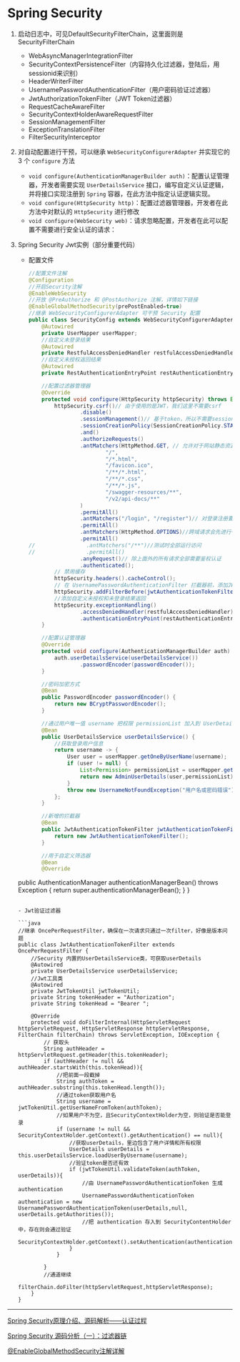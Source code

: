 # Spring Security

1. 启动日志中，可见DefaultSecurityFilterChain，这里面则是SecurityFilterChain
   - WebAsyncManagerIntegrationFilter
   - SecurityContextPersistenceFilter（内容持久化过滤器，登陆后，用sessionid来识别）
   - HeaderWriterFilter
   - UsernamePasswordAuthenticationFilter（用户密码验证过滤器）
   - JwtAuthorizationTokenFilter（JWT Token过滤器）
   - RequestCacheAwareFilter
   - SecurityContextHolderAwareRequestFilter
   - SessionManagementFilter
   - ExceptionTranslationFilter
   - FilterSecurityInterceptor
   
2. 对自动配置进行干预，可以继承 `WebSecurityConfigurerAdapter` 并实现它的 3 个 `configure` 方法

   - `void configure(AuthenticationManagerBuilder auth)`：配置认证管理器，开发者需要实现 `UserDetailsService` 接口，编写自定义认证逻辑，并将接口实现注册到 `Spring` 容器，在此方法中指定认证逻辑实现。
   - `void configure(HttpSecurity http)`：配置过滤器管理器，开发者在此方法中对默认的 `HttpSecurity` 进行修改
   - `void configure(WebSecurity web)`：请求忽略配置，开发者在此可以配置不需要进行安全认证的请求：
   
3. Spring Security Jwt实例（部分重要代码）

   - 配置文件

     ```java
     //配置文件注解
     @Configuration
     //开启Security注解
     @EnableWebSecurity
     //开放 @PreAuthorize 和 @PostAuthorize 注解，详情如下链接
     @EnableGlobalMethodSecurity(prePostEnabled=true)
     //继承 WebSecurityConfigurerAdapter 可干预 Security 配置
     public class SecurityConfig extends WebSecurityConfigurerAdapter {
         @Autowired
         private UserMapper userMapper;
         //自定义未登录结果
         @Autowired
         private RestfulAccessDeniedHandler restfulAccessDeniedHandler;
         //自定义未授权返回结果
         @Autowired
         private RestAuthenticationEntryPoint restAuthenticationEntryPoint;
     
         //配置过滤器管理器
         @Override
         protected void configure(HttpSecurity httpSecurity) throws Exception {
             httpSecurity.csrf()// 由于使用的是JWT，我们这里不需要csrf
                     .disable()
                     .sessionManagement()// 基于token，所以不需要session
                     .sessionCreationPolicy(SessionCreationPolicy.STATELESS)
                     .and()
                     .authorizeRequests()
                     .antMatchers(HttpMethod.GET, // 允许对于网站静态资源的无授权访问
                             "/",
                             "/*.html",
                             "/favicon.ico",
                             "/**/*.html",
                             "/**/*.css",
                             "/**/*.js",
                             "/swagger-resources/**",
                             "/v2/api-docs/**"
                     )
                     .permitAll()
                     .antMatchers("/login", "/register")// 对登录注册要允许匿名访问
                     .permitAll()
                     .antMatchers(HttpMethod.OPTIONS)//跨域请求会先进行一次options请求
                     .permitAll()
     //                .antMatchers("/**")//测试时全部运行访问
     //                .permitAll()
                     .anyRequest()// 除上面外的所有请求全部需要鉴权认证
                     .authenticated();
             // 禁用缓存
             httpSecurity.headers().cacheControl();
             // 在 UsernamePasswordAuthenticationFilter 拦截器前，添加JWT filter
             httpSecurity.addFilterBefore(jwtAuthenticationTokenFilter(), UsernamePasswordAuthenticationFilter.class);
             //添加自定义未授权和未登录结果返回
             httpSecurity.exceptionHandling()
                     .accessDeniedHandler(restfulAccessDeniedHandler)//未登录
                     .authenticationEntryPoint(restAuthenticationEntryPoint);//未授权
         }
     
         //配置认证管理器
         @Override
         protected void configure(AuthenticationManagerBuilder auth) throws Exception {
             auth.userDetailsService(userDetailsService())
                     .passwordEncoder(passwordEncoder());
         }
     
         //密码加密方式
         @Bean
         public PasswordEncoder passwordEncoder() {
             return new BCryptPasswordEncoder();
         }
     
         //通过用户唯一值 username 把权限 permissionList 加入到 UserDetails
         @Bean
         public UserDetailsService userDetailsService() {
             //获取登录用户信息
             return username -> {
                 User user = userMapper.getOneByUserName(username);
                 if (user != null) {
                     List<Permission> permissionList = userMapper.getPermissionList(user.getId());
                     return new AdminUserDetails(user,permissionList);
                 }
                 throw new UsernameNotFoundException("用户名或密码错误");
             };
         }
     
         //新增的拦截器
         @Bean
         public JwtAuthenticationTokenFilter jwtAuthenticationTokenFilter(){
             return new JwtAuthenticationTokenFilter();
         }
     
         //用于自定义筛选器
         @Bean
         @Override
    public AuthenticationManager authenticationManagerBean() throws Exception {
             return super.authenticationManagerBean();
         }
     }
     ```
     
   - Jwt验证过滤器
   
     ```java
     //继承 OncePerRequestFilter，确保在一次请求只通过一次filter，好像是版本问题
     public class JwtAuthenticationTokenFilter extends OncePerRequestFilter {
         //Security 内置的UserDetailsService类，可获取userDetails
         @Autowired
         private UserDetailsService userDetailsService;
         //Jwt工具类
         @Autowired
         private JwtTokenUtil jwtTokenUtil;
         private String tokenHeader = "Authorization";
         private String tokenHead = "Bearer ";
     
         @Override
         protected void doFilterInternal(HttpServletRequest httpServletRequest, HttpServletResponse httpServletResponse, FilterChain filterChain) throws ServletException, IOException {
             // 获取头
             String authHeader = httpServletRequest.getHeader(this.tokenHeader);
             if (authHeader != null && authHeader.startsWith(this.tokenHead)){
                 //把前面一段截掉
                 String authToken = authHeader.substring(this.tokenHead.length());
                 //通过token获取用户名
                 String username = jwtTokenUtil.getUserNameFromToken(authToken);
                 //如果用户不为空，且SecurityContextHolder为空，则验证是否能登录
                 if (username != null && SecurityContextHolder.getContext().getAuthentication() == null){
                     //获取userDetails，里边包含了用户详情和所有权限
                     UserDetails userDetails = this.userDetailsService.loadUserByUsername(username);
                     //验证token是否还有效
                     if (jwtTokenUtil.validateToken(authToken, userDetails)){
                         //由 UsernamePasswordAuthenticationToken 生成 authentication
                         UsernamePasswordAuthenticationToken authentication = new UsernamePasswordAuthenticationToken(userDetails,null, userDetails.getAuthorities());
                         //把 authentication 存入到 SecurityContentHolder 中，存在则会通过验证
                         SecurityContextHolder.getContext().setAuthentication(authentication);
                     }
                 }
     
             }
             //通道继续
             filterChain.doFilter(httpServletRequest,httpServletResponse);
         }
     }
     ```
   
     

------

[Spring Security原理介绍、源码解析——认证过程](https://juejin.cn/post/6844903949296730125)

[Spring Security 源码分析（一）：过滤器链](https://wch853.github.io/posts/security/SpringSecurity%E6%BA%90%E7%A0%81%E5%88%86%E6%9E%90%EF%BC%88%E4%B8%80%EF%BC%89%EF%BC%9A%E8%BF%87%E6%BB%A4%E5%99%A8%E9%93%BE.html#websecurityconfigureradapter-%E9%85%8D%E7%BD%AE)

[@EnableGlobalMethodSecurity注解详解](https://blog.csdn.net/chihaihai/article/details/104678864)